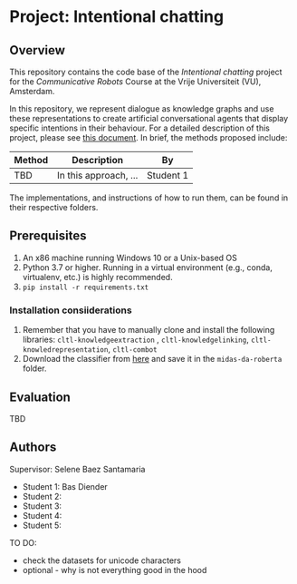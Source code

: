 # Project: Intentional chatting

## Overview

This repository contains the code base of the *Intentional chatting* project for the *Communicative Robots* Course at
the Vrije Universiteit (VU), Amsterdam.

In this repository, we represent dialogue as knowledge graphs and use these representations to create artificial
conversational agents that display specific intentions in their behaviour. For a detailed description of this project,
please see [this document](https://docs.google.com/document/d/1yAyJhZL9LMWbPoVhh-0CUIGN1dSUXEOJFJI2RPdDU68/edit#). In
brief, the methods proposed include:

| Method        | Description | By |
|---------------|-------------|----|
| TBD | In this approach, ... | Student 1 |

The implementations, and instructions of how to run them, can be found in their respective folders.

## Prerequisites

1. An x86 machine running Windows 10 or a Unix-based OS
1. Python 3.7 or higher. Running in a virtual environment (e.g., conda, virtualenv, etc.) is highly recommended.
1. `pip install -r requirements.txt`

### Installation consiiderations

1. Remember that you have to manually clone and install the following libraries: `cltl-knowledgeextraction`
   , `cltl-knowledgelinking`, `cltl-knowledrepresentation`, `cltl-combot`
2. Download the classifier
   from [here](https://drive.google.com/u/0/uc?id=1-33rHc9O2fM-PPaXu8I_oK5xnFwuMlN7&export=download&confirm=9iBg) and
   save it in the `midas-da-roberta` folder.

## Evaluation

TBD

## Authors

Supervisor: Selene Baez Santamaria

- Student 1: Bas Diender
- Student 2:
- Student 3:
- Student 4:
- Student 5:

TO DO:

- check the datasets for unicode characters
- optional - why is not everything good in the hood 